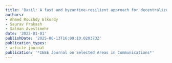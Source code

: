 ```yaml
---
title: 'Basil: A fast and byzantine-resilient approach for decentralized training'
authors:
- Ahmed Roushdy Elkordy
- Saurav Prakash
- Salman Avestimehr
date: '2022-01-01'
publishDate: '2025-06-13T16:09:10.020373Z'
publication_types:
- article-journal
publication: '*IEEE Journal on Selected Areas in Communications*'
---
```

